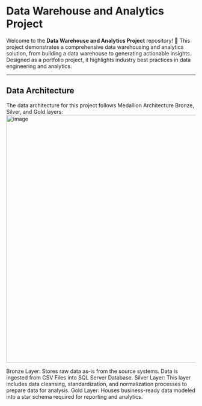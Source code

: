 # Data Warehouse and Analytics Project

Welcome to the **Data Warehouse and Analytics Project** repository! 🚀
This project demonstrates a comprehensive data warehousing and analytics solution, from building a data warehouse to generating actionable insights. Designed as a portfolio project, it highlights industry best practices in data engineering and analytics.

---

## Data Architecture

The data architecture for this project follows Medallion Architecture Bronze, Silver, and Gold layers:
<img width="1044" height="658" alt="image" src="https://github.com/user-attachments/assets/c5d4ab8c-c299-46f7-8393-11ea8fba423a" />

Bronze Layer: Stores raw data as-is from the source systems. Data is ingested from CSV Files into SQL Server Database.
Silver Layer: This layer includes data cleansing, standardization, and normalization processes to prepare data for analysis.
Gold Layer: Houses business-ready data modeled into a star schema required for reporting and analytics.
